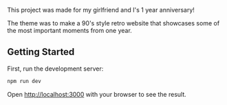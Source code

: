 This project was made for my girlfriend and I's 1 year anniversary!

The theme was to make a 90's style retro website that showcases some of the most important moments from one year. 

## Getting Started
First, run the development server:

```bash
npm run dev
```

Open [http://localhost:3000](http://localhost:3000) with your browser to see the result.




